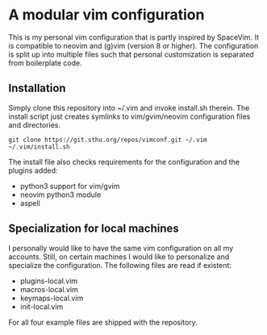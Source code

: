 # A modular vim configuration

This is my personal vim configuration that is partly inspired by SpaceVim. It
is compatible to neovim and (g)vim (version 8 or higher). The configuration is
split up into multiple files such that personal customization is separated from
boilerplate code.


## Installation

Simply clone this repository into ~/.vim and invoke install.sh therein. The
install script just creates symlinks to vim/gvim/neovim configuration files and
directories.

````
git clone https://git.sthu.org/repos/vimconf.git ~/.vim
~/.vim/install.sh
````

The install file also checks requirements for the configuration and the plugins
added:

  - python3 support for vim/gvim
  - neovim python3 module
  - aspell


## Specialization for local machines

I personally would like to have the same vim configuration on all my accounts.
Still, on certain machines I would like to personalize and specialize the
configuration. The following files are read if existent:

  - plugins-local.vim
  - macros-local.vim
  - keymaps-local.vim
  - init-local.vim

For all four example files are shipped with the repository.
